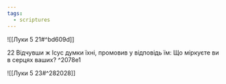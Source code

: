 ```yaml
---
tags:
  - scriptures
---
```


![[Луки 5 21#^bd609d]]

22 Відчувши ж Ісус думки їхні, промовив у відповідь їм: Що міркуєте ви в серцях ваших? ^2078e1

![[Луки 5 23#^282028]]